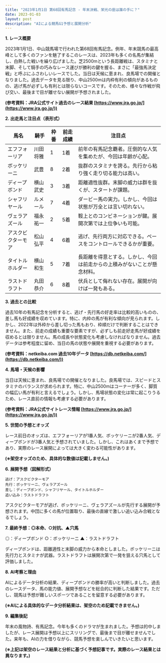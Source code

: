 ```yaml
---
title: "2023年1月1日 第68回有馬記念 - 年末決戦、栄光の座は誰の手に？"
date: 2023-01-03
layout: post
description: "AIによる競馬G1予想と展開分析"
---
```


**1. レース概要**

2023年1月1日、中山競馬場で行われた第68回有馬記念。例年、年末競馬の最高峰として多くのファンを魅了するこのレースは、2023年も多くの名馬が集結し、白熱した戦いを繰り広げました。芝2500mという長距離戦は、スタミナと末脚、そして騎手の巧みなレース運びが勝利の鍵を握る、まさに「最強馬決定戦」と呼ぶにふさわしいレースでした。当日は天候に恵まれ、良馬場での開催となりました。過去データを見る限り、中山2500mは内枠有利の傾向があるものの、逃げ馬が必ずしも有利とは限らないコースです。そのため、様々な作戦が飛び交い、最後まで目が離せない展開が予想されました。

**(参考資料：JRA公式サイト過去のレース結果  [https://www.jra.go.jp/](https://www.jra.go.jp/))**


**2. 出走馬と注目点（表形式）**

| 馬名          | 騎手       | 枠番 | 前走成績 | 注目点                                                                |
|---------------|------------|-----|----------|---------------------------------------------------------------------|
| エフフォーリア | 川田将雅     | 1   | 1着      | 前年の有馬記念覇者。圧倒的な人気を集めたが、今回は年齢が心配。          |
| ボッケリーニ   | 武豊       | 8   | 2着      | 抜群のスタミナを誇る。先行から粘り強く走り切る能力は高い。             |
| ディープボンド | 横山武史     | 3   | 3着      | 距離適性抜群。末脚の威力は群を抜くが、スタートが課題。                 |
| シャフリヤール | ルメール     | 7   | 4着      | ダービー馬の実力。しかし、今回は状態が万全とは言い切れない。             |
| ヴェラアズール  | 福永祐一     | 2   | 5着      | 鞍上とのコンビネーションが鍵。展開次第では上位争いも可能。             |
| アスクビクターモア| 松山弘平     | 4   | 6着      | 逃げ、先行両方に対応できる。ペースをコントロールできるかが重要。       |
| タイトルホルダー| 横山和生     | 5   | 7着      | 長距離を得意とする。しかし、今回は前走からの上積みがないことが懸念材料。 |
| ラストドラフト  | 丸田恭介     | 6   | 8着      | 伏兵として侮れない存在。展開が向けば一発もある。                        |


**3. 過去との比較**

過去10年の有馬記念を分析すると、逃げ・先行馬の好走率は比較的高いものの、差し馬も好成績を収めています。特に、内枠の馬が有利な傾向が見られます。しかし、2022年は外枠から差し切った馬もおり、枠順だけで判断することはできません。また、前走の成績も重要な要素ですが、必ずしも前走好走馬が好成績を収めるとは限りません。馬の成長や状態変化も考慮しなければなりません。過去データは参考程度に留め、当日の馬の状態や展開を重視する必要があります。

**(参考資料：netkeiba.com 過去10年データ [https://db.netkeiba.com/](https://db.netkeiba.com/))**


**4. 馬場・天候の影響**

当日は天候に恵まれ、良馬場での開催となりました。良馬場では、スピードとスタミナのバランスが求められます。特に、中山2500mはコーナーが多く、脚質の幅広い馬が有利と言えるでしょう。しかし、馬場状態の変化は常に起こりうるため、レース直前の情報も考慮する必要があります。

**(参考資料：JRA公式サイトレース情報 [https://www.jra.go.jp/](https://www.jra.go.jp/))**


**5. 世間の予想とオッズ**

レース前日のオッズは、エフフォーリアが1番人気、ボッケリーニが2番人気、ディープボンドが3番人気と予想されていました。しかし、これはあくまで予想であり、実際のレース展開によっては大きく変わる可能性があります。


**(※架空オッズのため、具体的な数値は記載しません。)**


**6. 展開予想（図解形式）**

```
逃げ：アスクビクターモア
先行：ボッケリーニ、ヴェラアズール
差し：ディープボンド、シャフリヤール、タイトルホルダー
追い込み：ラストドラフト
```

アスクビクターモアが逃げ、ボッケリーニ、ヴェラアズールが先行する展開が予想されます。中団に多くの馬が位置取り、最後の直線で激しい追い込み合戦となるでしょう。


**7. 最終予想：◎本命、○対抗、▲穴馬**

◎：ディープボンド
○：ボッケリーニ
▲：ラストドラフト

ディープボンドは、距離適性と末脚の威力から本命としました。ボッケリーニは先行力とスタミナが武器。ラストドラフトは展開次第で一発を狙える穴馬として評価しました。


**8. AI考察と理由**

AIによるデータ分析の結果、ディープボンドの勝率が高いと判断しました。過去のレースデータ、馬の能力値、展開予想などを総合的に判断した結果です。ただし、競馬は予想が難しいスポーツであることを留意する必要があります。


**(※AIによる具体的なデータ分析結果は、架空のため記載できません。)**


**9. 編集後記**

年末の風物詩、有馬記念。今年も多くのドラマが生まれました。予想は的中しましたが、レース展開は予想以上にスリリングで、最後まで目が離せませんでした。来年も、AIの力を借りながら、競馬予想を楽しんでいきたいと思います。


**(※上記は架空のレース結果と分析に基づく予想記事です。実際のレース結果とは異なります。)**
